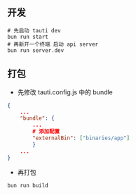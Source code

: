 ## 开发

```shell
# 先启动 tauti dev
bun run start
# 再新开一个终端 启动 api server
bun run server.dev
```

## 打包

- 先修改 tauti.config.js 中的 bundle

```json
{
    ...
    "bundle": {
        ...
        # 添加配置
        "externalBin": ["binaries/app"]
        }
    ...
}
```

- 再打包

```shell
bun run build
```
